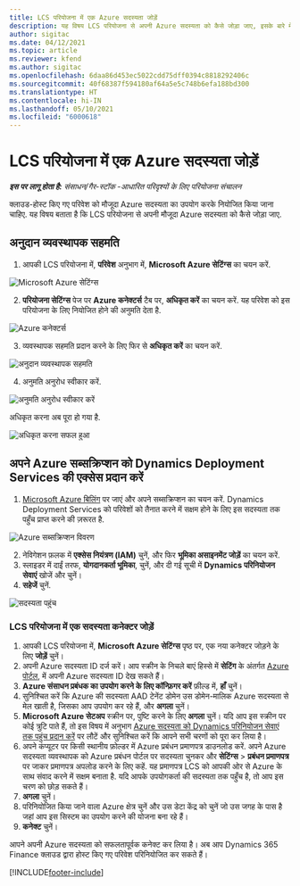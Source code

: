 ```yaml
---
title: LCS परियोजना में एक Azure सदस्यता जोड़ें
description: यह विषय LCS परियोजना से अपनी Azure सदस्यता को कैसे जोड़ा जाए, इसके बारे में जानकारी प्रदान करता है.
author: sigitac
ms.date: 04/12/2021
ms.topic: article
ms.reviewer: kfend
ms.author: sigitac
ms.openlocfilehash: 6daa86d453ec5022cdd75dff0394c8818292406c
ms.sourcegitcommit: 40f68387f594180af64a5e5c748b6efa188bd300
ms.translationtype: HT
ms.contentlocale: hi-IN
ms.lasthandoff: 05/10/2021
ms.locfileid: "6000618"
---
```

# <a name="add-an-azure-subscription-to-an-lcs-project"></a>LCS परियोजना में एक Azure सदस्यता जोड़ें

_**इस पर लागू होता है:** संसाधन/गैर-स्टॉक -आधारित परिदृश्यों के लिए परियोजना संचालन_

क्लाउड-होस्ट किए गए परिवेश को मौजूदा Azure सदस्यता का उपयोग करके नियोजित किया जाना चाहिए. यह विषय बताता है कि LCS परियोजना से अपनी मौजूदा Azure सदस्यता को कैसे जोड़ा जाए. 

## <a name="grant-admin-consent"></a>अनुदान व्यवस्थापक सहमति

1. आपकी LCS परियोजना में, **परिवेश** अनुभाग में, **Microsoft Azure सेटिंग्स** का चयन करें.

![Microsoft Azure सेटिंग्स](./media/1MicrosoftAzureSettings.png)

2. **परियोजना सेटिंग्स** पेज पर **Azure कनेक्टर्स** टैब पर, **अधिकृत करें** का चयन करें. यह परिवेश को इस परियोजना के लिए नियोजित होने की अनुमति देता है.

![Azure कनेक्टर्स](./media/2AzureConnectors.png)

3. व्यवस्थापक सहमति प्रदान करने के लिए फिर से **अधिकृत करें** का चयन करें.

![अनुदान व्यवस्थापक सहमति](./media/3GrantAdminConsent.png)

4. अनुमति अनुरोध स्वीकार करें.

![अनुमति अनुरोध स्वीकार करें](./media/4AcceptPermissionRequest.png)

अधिकृत करना अब पूरा हो गया है. 

![अधिकृत करना सफल हुआ](./media/5AuthorizationComplete.png)

## <a name="provide-dynamics-deployment-services-access-to-your-azure-subscription"></a><a name="provide"></a>अपने Azure सब्सक्रिप्शन को Dynamics Deployment Services की एक्सेस प्रदान करें

1. [Microsoft Azure बिलिंग](https://portal.azure.com/#blade/Microsoft\_Azure\_Billing/SubscriptionsBlade) पर जाएं और अपने सब्सक्रिप्शन का चयन करें. Dynamics Deployment Services को परिवेशों को तैनात करने में सक्षम होने के लिए इस सदस्यता तक पहुँच प्राप्त करने की ज़रूरत है.

![Azure सब्सक्रिप्शन विवरण](./media/6AzureSubscription.png)

2. नेविगेशन फ़लक में **एक्सेस नियंत्रण (IAM)** चुनें, और फिर **भूमिका असाइनमेंट जोड़ें** का चयन करें.
3. स्लाइडर में दाईं तरफ, **योगदानकर्ता भूमिका**, चुनें, और दी गई सूची में **Dynamics परिनियोजन सेवाएं** खोजें और चुनें। 
4. **सहेजें** चुनें.

![सदस्यता पहुंच](./media/7SubscriptionAccess.png)

### <a name="add-a-subscription-connector-to-an-lcs-project"></a>LCS परियोजना में एक सदस्यता कनेक्टर जोड़ें

1. आपकी LCS परियोजना में, **Microsoft Azure सेटिंग्स** पृष्ठ पर, एक नया कनेक्टर जोड़ने के लिए **जोड़ें** चुनें।
2. अपनी Azure सदस्यता ID दर्ज करें। आप स्क्रीन के निचले बाएं हिस्से में  **सेटिंग**  के अंतर्गत [Azure पोर्टल](https://ms.portal.azure.com/), में अपनी Azure सदस्यता ID देख सकते हैं।
3. **Azure संसाधन प्रबंधक का उपयोग करने के लिए कॉन्फ़िगर करें** फ़ील्ड में, **हाँ** चुनें।
4. सुनिश्चित करें कि Azure की सदस्यता AAD टेनेंट डोमेन उस डोमेन-मालिक Azure सदस्यता से मेल खाती है, जिसका आप उपयोग कर रहे हैं, और **अगला** चुनें।
5. **Microsoft Azure सेटअप** स्क्रीन पर, पुष्टि करने के लिए **अगला** चुनें। यदि आप इस स्क्रीन पर कोई त्रुटि पाते हैं, तो इस विषय में अनुभाग [Azure सदस्यता को Dynamics परिनियोजन सेवाएं तक पहुंच प्रदान करें](#provide) पर लौटें और सुनिश्चित करें कि आपने सभी चरणों को पूरा कर लिया है।
6. अपने कंप्यूटर पर किसी स्थानीय फ़ोल्डर में Azure प्रबंधन प्रमाणपत्र डाउनलोड करें. अपने Azure सदस्यता व्यवस्थापक को Azure प्रबंधन पोर्टल पर सदस्यता चुनकर और **सेटिंग्स** > **प्रबंधन प्रमाणपत्र** पर जाकर प्रमाणपत्र अपलोड करने के लिए कहें. यह प्रमाणपत्र LCS को आपकी ओर से Azure के साथ संवाद करने में सक्षम बनाता है. यदि आपके उपयोगकर्ता की सदस्यता तक पहुँच है, तो आप इस चरण को छोड़ सकते हैं।
7. **अगला** चुनें।
8. परिनियोजित किया जाने वाला Azure क्षेत्र चुनें और उस डेटा केंद्र को चुनें जो उस जगह के पास है जहां आप इस सिस्टम का उपयोग करने की योजना बना रहे हैं।
9.  **कनेक्ट** चुनें।

आपने अपनी Azure सदस्यता को सफलतापूर्वक कनेक्ट कर लिया है। अब आप Dynamics 365 Finance क्लाउड द्वारा होस्ट किए गए परिवेश परिनियोजित कर सकते हैं।




[!INCLUDE[footer-include](../includes/footer-banner.md)]
